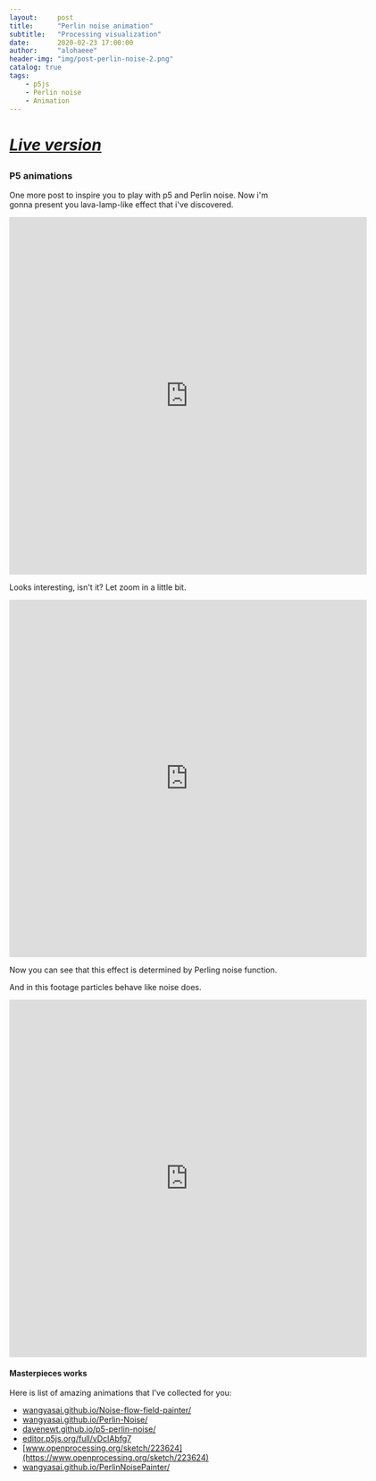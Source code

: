 ```yaml
---
layout:     post
title:      "Perlin noise animation"
subtitle:   "Processing visualization"
date:       2020-02-23 17:00:00
author:     "alohaeee"
header-img: "img/post-perlin-noise-2.png"
catalog: true
tags:
    - p5js
    - Perlin noise
    - Animation
---
```


<h1>
<p>
<a href="https://alohaeee.github.io/code/lava-lamp-noise.html"><i>Live version</i></a>
</p>
</h1>

### P5 animations
One more post to inspire you to play with p5 and Perlin noise. Now i'm gonna present you lava-lamp-like effect that i've discovered.

<iframe src="https://player.vimeo.com/video/393112244" width="640" height="640" frameborder="0" allow="autoplay; fullscreen" allowfullscreen></iframe>

Looks interesting, isn't it? Let zoom in a little bit.

<iframe src="https://player.vimeo.com/video/393112180" width="640" height="640" frameborder="0" allow="autoplay; fullscreen" allowfullscreen></iframe>

Now you can see that this effect is determined by Perling noise function. 


And in this footage particles behave like noise does.
<iframe src="https://player.vimeo.com/video/393112384" width="640" height="640" frameborder="0" allow="autoplay; fullscreen" allowfullscreen></iframe>

#### Masterpieces works

Here is list of amazing animations that I've collected for you:

- [wangyasai.github.io/Noise-flow-field-painter/](https://wangyasai.github.io/Noise-flow-field-painter/)
- [wangyasai.github.io/Perlin-Noise/](https://wangyasai.github.io/Perlin-Noise/)
- [davenewt.github.io/p5-perlin-noise/](https://davenewt.github.io/p5-perlin-noise/)
- [editor.p5js.org/full/vDcIAbfg7](https://editor.p5js.org/full/vDcIAbfg7)
- [www.openprocessing.org/sketch/223624](https://www.openprocessing.org/sketch/223624)
- [wangyasai.github.io/PerlinNoisePainter/](https://wangyasai.github.io/PerlinNoisePainter/)

